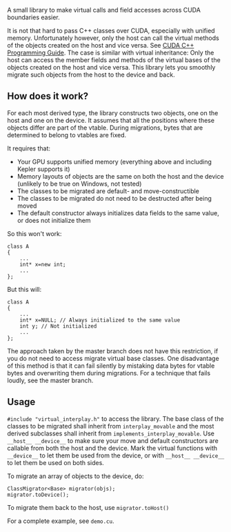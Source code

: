 A small library to make virtual calls and field accesses across CUDA boundaries easier.

It is not that hard to pass C++ classes over CUDA, especially with unified memory.
Unfortunately however, only the host can call the virtual methods of the objects created on the host and vice versa.
See [CUDA C++ Programming Guide](https://docs.nvidia.com/cuda/cuda-c-programming-guide/index.html#virtual-functions).
The case is similar with virtual inheritance: Only the host can access the member fields and methods of the virtual bases of the objects created on the host and vice versa.
This library lets you smoothly migrate such objects from the host to the device and back.

## How does it work?
For each most derived type, the library constructs two objects, one on the host and one on the device. It assumes that all the positions where these objects differ are part of the vtable.
During migrations, bytes that are determined to belong to vtables are fixed.

It requires that:
* Your GPU supports unified memory (everything above and including Kepler supports it)
* Memory layouts of objects are the same on both the host and the device (unlikely to be true on Windows, not tested)
* The classes to be migrated are default- and move-constructible
* The classes to be migrated do not need to be destructed after being moved
* The default constructor always initializes data fields to the same value, or does not initialize them

So this won't work:

    class A
    {
        ...
    	int* x=new int;
    	...
    };

But this will:

    class A
    {
        ...
    	int* x=NULL; // Always initialized to the same value
        int y; // Not initialized
        ...
    };

The approach taken by the master branch does not have this restriction, if you do not need to access migrate virtual base classes.
One disadvantage of this method is that it can fail silently by mistaking data bytes for vtable bytes and overwriting them during migrations.
For a technique that fails loudly, see the master branch.

## Usage

`#include "virtual_interplay.h"` to access the library. The base class of the classes to be migrated shall inherit from `interplay_movable` and the most derived subclasses shall inherit from `implements_interplay_movable`.
Use `__host__ __device__` to make sure your move and default constructors are callable from both the host and the device.
Mark the virtual functions with `__device__` to let them be used from the device, or with `__host__ __device__` to let them be used on both sides.

To migrate an array of objects to the device, do:

    ClassMigrator<Base> migrator(objs);
    migrator.toDevice();


To migrate them back to the host, use `migrator.toHost()`

For a complete example, see `demo.cu`.

